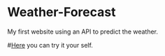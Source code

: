 # Weather-Forecast
My first website using an API to predict the weather.

#[Here]() you can try it your self.
